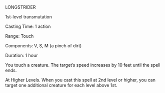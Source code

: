 LONGSTRIDER

1st-­level transmutation

Casting Time: 1 action

Range: Touch

Components: V, S, M (a pinch of dirt)

Duration: 1 hour

You touch a creature. The target’s speed increases by 10 feet until the spell ends.

At Higher Levels. When you cast this spell at 2nd level or higher, you can target one additional creature for each level above 1st.